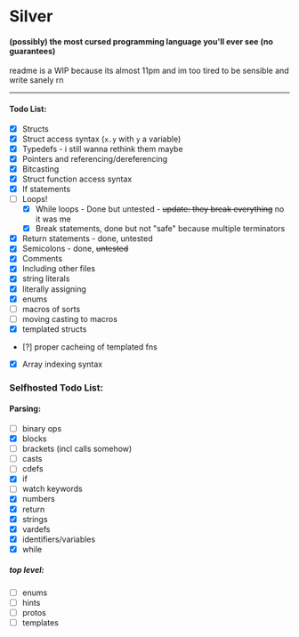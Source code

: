 # Silver  
#### (possibly) the most cursed programming language you'll ever see (no guarantees)  
readme is a WIP because its almost 11pm and im too tired to be sensible and write sanely rn

---

#### Todo List:
- [X] Structs
- [X] Struct access syntax (`x.y` with `y` a variable)
- [X] Typedefs - i still wanna rethink them maybe
- [X] Pointers and referencing/dereferencing
- [X] Bitcasting
- [X] Struct function access syntax
- [X] If statements
- [ ] Loops!
  - [X] While loops - Done but untested - ~~update: they break everything~~ no it was me
  - [X] Break statements, done but not "safe" because multiple terminators
- [X] Return statements - done, untested
- [X] Semicolons - done, ~~untested~~
- [X] Comments
- [X] Including other files
- [X] string literals
- [X] literally assigning
- [X] enums
- [ ] macros of sorts
- [ ] moving casting to macros
- [X] templated structs
- [?] proper cacheing of templated fns
- [X] Array indexing syntax

### Selfhosted Todo List:
#### Parsing:
- [ ] binary ops
- [X] blocks
- [ ] brackets (incl calls somehow)
- [ ] casts
- [ ] cdefs
- [X] if
- [ ] watch keywords
- [X] numbers
- [X] return
- [X] strings
- [X] vardefs
- [X] identifiers/variables
- [X] while
##### top level:
- [ ] enums
- [ ] hints
- [ ] protos
- [ ] templates
